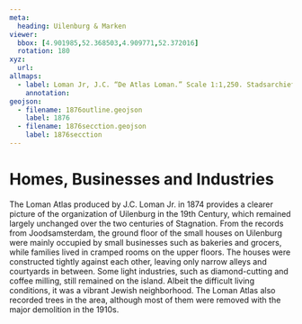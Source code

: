 ```yaml
---
meta:
  heading: Uilenburg & Marken
viewer:
  bbox: [4.901985,52.368503,4.909771,52.372016]
  rotation: 180
xyz:
  url:
allmaps:
  - label: Loman Jr, J.C. “De Atlas Loman.” Scale 1:1,250. Stadsarchief Amsterdam. Published in Amsterdam by JC Loman, Jr. and printed in The Hague by J. Smulders & Co, 1876. Orientation; north up.
    annotation:
geojson:
  - filename: 1876outline.geojson
    label: 1876
  - filename: 1876secction.geojson
    label: 1876secction
---
```

# Homes, Businesses and Industries
The Loman Atlas produced by J.C. Loman Jr. in 1874 provides a clearer picture of the organization of Uilenburg in the 19th Century, which remained largely unchanged over the two centuries of Stagnation. From the records from Joodsamsterdam, the ground floor of the small houses on Uilenburg were mainly occupied by small businesses such as bakeries and grocers,  while families lived in cramped rooms on the upper floors. The houses were constructed tightly against each other, leaving only narrow alleys and courtyards in between. Some light industries, such as diamond-cutting and coffee milling, still remained on the island. Albeit the difficult living conditions, it was a vibrant Jewish neighborhood. The Loman Atlas also recorded trees in the area, although most of them were removed with the major demolition in the 1910s.

